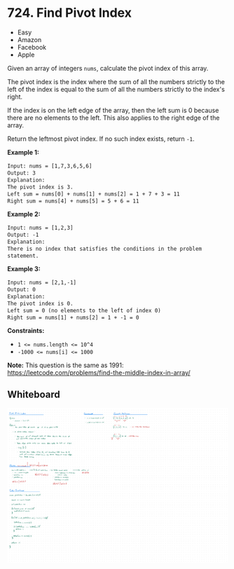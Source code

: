 # 724. Find Pivot Index
- Easy
- Amazon
- Facebook
- Apple

Given an array of integers `nums`, calculate the pivot index of this array.

The pivot index is the index where the sum of all the numbers strictly to the
left of the index is equal to the sum of all the numbers strictly to the index's
right.

If the index is on the left edge of the array, then the left sum is 0 because
there are no elements to the left. This also applies to the right edge of the
array.

Return the leftmost pivot index. If no such index exists, return `-1`.

**Example 1:**
```
Input: nums = [1,7,3,6,5,6]
Output: 3
Explanation:
The pivot index is 3.
Left sum = nums[0] + nums[1] + nums[2] = 1 + 7 + 3 = 11
Right sum = nums[4] + nums[5] = 5 + 6 = 11
```

**Example 2:**
```
Input: nums = [1,2,3]
Output: -1
Explanation:
There is no index that satisfies the conditions in the problem statement.
```

**Example 3:**
```
Input: nums = [2,1,-1]
Output: 0
Explanation:
The pivot index is 0.
Left sum = 0 (no elements to the left of index 0)
Right sum = nums[1] + nums[2] = 1 + -1 = 0
```

**Constraints:**
- `1 <= nums.length <= 10^4`
- `-1000 <= nums[i] <= 1000`

**Note:**
This question is the same as 1991:
https://leetcode.com/problems/find-the-middle-index-in-array/

## Whiteboard
![Whiteboard Image][whiteboard-image]

<!-- Refs -->
[whiteboard-image]: whiteboard.jpg
